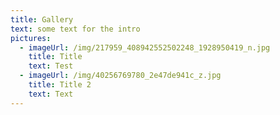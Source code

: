 ```yaml
---
title: Gallery
text: some text for the intro
pictures:
  - imageUrl: /img/217959_408942552502248_1928950419_n.jpg
    title: Title
    text: Test
  - imageUrl: /img/40256769780_2e47de941c_z.jpg
    title: Title 2
    text: Text
---
```


